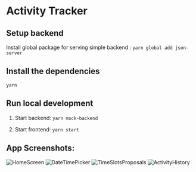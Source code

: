 # Activity Tracker

## Setup backend

Install global package for serving simple backend : `yarn global add json-server`

## Install the dependencies

`yarn`

## Run local development

1. Start backend: `yarn mock-backend`

2. Start frontend: `yarn start`

## App Screenshots:

![HomeScreen](app_screenshots/HomeScreen.png)
![DateTimePicker](app_screenshots/DateTimePicker.png)
![TimeSlotsProposals](app_screenshots/TimeSlotsProposals.png)
![ActivityHistory](app_screenshots/ActivityHistory.png)

